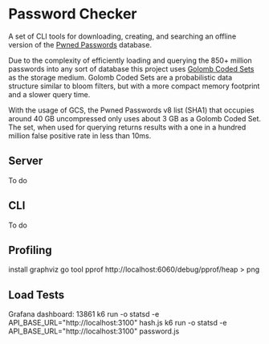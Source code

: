 # Password Checker

A set of CLI tools for downloading, creating, and searching an offline version of
the [Pwned Passwords](https://haveibeenpwned.com/Passwords) database.

Due to the complexity of efficiently loading and querying the 850+ million passwords into any sort
of database this project
uses [Golomb Coded Sets](https://giovanni.bajo.it/post/47119962313/golomb-coded-sets-smaller-than-bloom-filters)
as the storage medium. Golomb Coded Sets are a probabilistic data structure similar to bloom
filters, but with a more compact memory footprint and a slower query time.

With the usage of GCS, the Pwned Passwords v8 list (SHA1) that occupies around 40 GB uncompressed
only uses about 3 GB as a Golomb Coded Set. The set, when used for querying returns results with a
one in a hundred million false positive rate in less than 10ms.

## Server

To do

## CLI

To do

## Profiling

install graphviz
go tool pprof http://localhost:6060/debug/pprof/heap > png

## Load Tests

Grafana dashboard: 13861
k6 run -o statsd -e API_BASE_URL="http://localhost:3100" hash.js
k6 run -o statsd -e API_BASE_URL="http://localhost:3100" password.js
